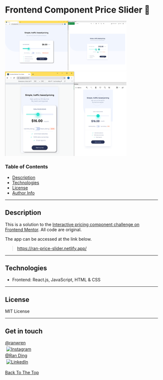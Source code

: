 # Frontend Component Price Slider :eyes:

<p>
<img src="./price_slider.png" width="400px">
<img src="./price_slider_mobile.png" width="400px">
</p>

### Table of Contents

- [Description](#description)
- [Technologies](#technologies)
- [License](#license)
- [Author Info](#get-in-touch)

---

## Description

This is a solution to the [Interactive pricing component challenge on Frontend Mentor](https://www.frontendmentor.io/challenges/interactive-pricing-component-t0m8PIyY8). All code are original.

The app can be accessed at the link below.

> https://ran-price-slider.netlify.app/

---

## Technologies

- Frontend: React.js, JavaScript, HTML & CSS

---

## License

MIT License

---

## Get in touch

<div>
  <a href="https://www.instagram.com/ranwren/">
    <div>@ranwren</div>
    <img src="https://raw.githubusercontent.com/MikeCodesDotNET/MikeCodesDotNET/a8abbf37441f3253f74ea255a47f289208d7568c/Resources/instagram.svg" alt="Instagram" style="vertical-align:top; margin:4px">
  </a>
<a href="https://www.linkedin.com/in/ding-ran/">
  <div>@Ran Ding</div>
    <img src="https://raw.githubusercontent.com/MikeCodesDotNET/MikeCodesDotNET/a8abbf37441f3253f74ea255a47f289208d7568c/Resources/linkedIn.svg" alt="LinkedIn" style="vertical-align:top; margin:4px">
  </a>
</div>

[Back To The Top](#)
